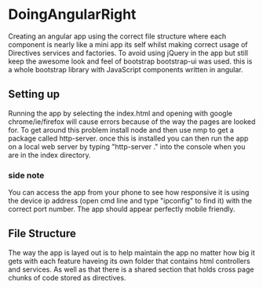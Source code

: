 # DoingAngularRight

Creating an angular app using the correct file structure where each component is nearly like a mini app its self whilst making correct usage of Directives services and factories. To avoid using jQuery in the app but still keep the awesome look and feel of bootstrap bootstrap-ui was used. this is a whole bootstrap library with JavaScript components written in angular.

## Setting up

Running the app by selecting the index.html and opening with google chrome/ie/firefox will cause errors because of the way the pages are looked for. To get around this problem install node and then use nmp to get a package called http-server. once this is installed you can then run the app on a local web server by typing "http-server ." into the console when you are in the index directory.

### side note

You can access the app from your phone to see how responsive it is using the device ip address (open cmd line and type "ipconfig" to find it) with the correct port number. The app should appear perfectly mobile friendly.

## File Structure

The way the app is layed out is to help maintain the app no matter how big it gets with each feature haveing its own folder that contains html controllers and services. As well as that there is a shared section that holds cross page chunks of code stored as directives.
